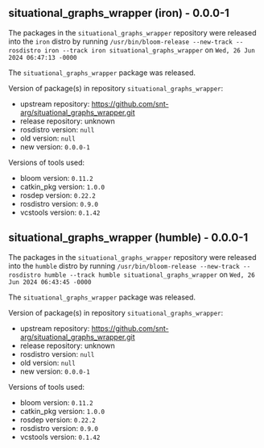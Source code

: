 ## situational_graphs_wrapper (iron) - 0.0.0-1

The packages in the `situational_graphs_wrapper` repository were released into the `iron` distro by running `/usr/bin/bloom-release --new-track --rosdistro iron --track iron situational_graphs_wrapper` on `Wed, 26 Jun 2024 06:47:13 -0000`

The `situational_graphs_wrapper` package was released.

Version of package(s) in repository `situational_graphs_wrapper`:

- upstream repository: https://github.com/snt-arg/situational_graphs_wrapper.git
- release repository: unknown
- rosdistro version: `null`
- old version: `null`
- new version: `0.0.0-1`

Versions of tools used:

- bloom version: `0.11.2`
- catkin_pkg version: `1.0.0`
- rosdep version: `0.22.2`
- rosdistro version: `0.9.0`
- vcstools version: `0.1.42`


## situational_graphs_wrapper (humble) - 0.0.0-1

The packages in the `situational_graphs_wrapper` repository were released into the `humble` distro by running `/usr/bin/bloom-release --new-track --rosdistro humble --track humble situational_graphs_wrapper` on `Wed, 26 Jun 2024 06:43:45 -0000`

The `situational_graphs_wrapper` package was released.

Version of package(s) in repository `situational_graphs_wrapper`:

- upstream repository: https://github.com/snt-arg/situational_graphs_wrapper.git
- release repository: unknown
- rosdistro version: `null`
- old version: `null`
- new version: `0.0.0-1`

Versions of tools used:

- bloom version: `0.11.2`
- catkin_pkg version: `1.0.0`
- rosdep version: `0.22.2`
- rosdistro version: `0.9.0`
- vcstools version: `0.1.42`


